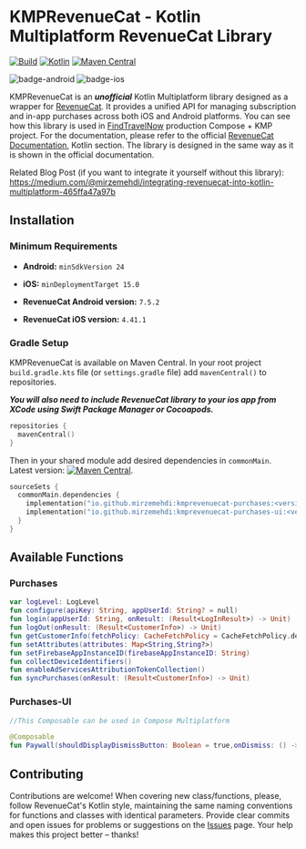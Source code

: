# KMPRevenueCat - Kotlin Multiplatform RevenueCat Library
[![Build](https://github.com/mirzemehdi/KMPRevenueCat/actions/workflows/build_and_publish.yml/badge.svg)](https://github.com/mirzemehdi/KMPRevenueCat/actions/workflows/build_and_publish.yml)
[![Kotlin](https://img.shields.io/badge/Kotlin-1.9.21-blue.svg?style=flat&logo=kotlin)](https://kotlinlang.org)
[![Maven Central](https://img.shields.io/maven-central/v/io.github.mirzemehdi/kmprevenuecat-purchases?color=blue)](https://search.maven.org/search?q=g:io.github.mirzemehdi+kmprevenuecat)

![badge-android](http://img.shields.io/badge/platform-android-6EDB8D.svg?style=flat)
![badge-ios](http://img.shields.io/badge/platform-ios-CDCDCD.svg?style=flat)


KMPRevenueCat is an _**unofficial**_ Kotlin Multiplatform library designed as a wrapper for [RevenueCat](https://www.revenuecat.com/). It provides a unified API for managing subscription and in-app purchases across both iOS and Android platforms. You can see how this library is used in [FindTravelNow](https://github.com/mirzemehdi/FindTravelNow-KMM/) production Compose + KMP project.
For the documentation, please refer to the official [RevenueCat Documentation](https://www.revenuecat.com/docs/getting-started/quickstart), Kotlin section. The library is designed in the same way as it is shown in the official documentation.

Related Blog Post (if you want to integrate it yourself without this library): https://medium.com/@mirzemehdi/integrating-revenuecat-into-kotlin-multiplatform-465ffa47a97b   

## Installation

### Minimum Requirements

- **Android:** `minSdkVersion 24`
- **iOS:** `minDeploymentTarget 15.0`  

- **RevenueCat Android version:** `7.5.2`  
- **RevenueCat iOS version:** `4.41.1`  

### Gradle Setup
KMPRevenueCat is available on Maven Central. In your root project `build.gradle.kts` file (or `settings.gradle` file) add `mavenCentral()` to repositories.  

**_You will also need to include RevenueCat library to your ios app from XCode using Swift Package Manager or Cocoapods._**   


```kotlin
repositories { 
  mavenCentral()
}
```

Then in your shared module add desired dependencies in `commonMain`. Latest version: [![Maven Central](https://img.shields.io/maven-central/v/io.github.mirzemehdi/kmprevenuecat-purchases?color=blue)](https://search.maven.org/search?q=g:io.github.mirzemehdi+kmprevenuecat).
```kotlin
sourceSets {
  commonMain.dependencies {
    implementation("io.github.mirzemehdi:kmprevenuecat-purchases:<version>") //RevenueCat Purchases
    implementation("io.github.mirzemehdi:kmprevenuecat-purchases-ui:<version>") //RevenueCat Purchases UI
  }
}
```

## Available Functions

### Purchases
```kotlin
var logLevel: LogLevel
fun configure(apiKey: String, appUserId: String? = null)
fun login(appUserId: String, onResult: (Result<LogInResult>) -> Unit)
fun logOut(onResult: (Result<CustomerInfo>) -> Unit)
fun getCustomerInfo(fetchPolicy: CacheFetchPolicy = CacheFetchPolicy.default(),onResult: (Result<CustomerInfo>) -> Unit)
fun setAttributes(attributes: Map<String,String?>)
fun setFirebaseAppInstanceID(firebaseAppInstanceID: String)
fun collectDeviceIdentifiers()
fun enableAdServicesAttributionTokenCollection()
fun syncPurchases(onResult: (Result<CustomerInfo>) -> Unit)

```
### Purchases-UI

```kotlin
//This Composable can be used in Compose Multiplatform

@Composable
fun Paywall(shouldDisplayDismissButton: Boolean = true,onDismiss: () -> Unit,listener: PaywallListener?)
```


## Contributing

Contributions are welcome! When covering new class/functions, please, follow RevenueCat's Kotlin style, maintaining the same naming conventions for functions and classes with identical parameters. Provide clear commits and open issues for problems or suggestions on the [Issues](https://github.com/mirzemehdi/KMPRevenueCat/issues) page. Your help makes this project better – thanks!



